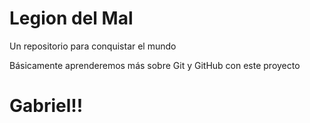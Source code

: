 # Legion del Mal
Un repositorio para conquistar el mundo

Básicamente aprenderemos más sobre Git y GitHub con este proyecto

# Gabriel!!
